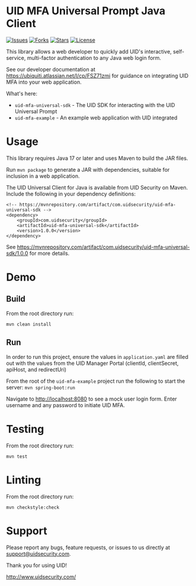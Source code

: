 # UID MFA Universal Prompt Java Client

[![Issues](https://img.shields.io/github/issues/xin-li-ui/uid_mfa_universal_java)](https://github.com/xin-li-ui/uid_mfa_universal_java/issues)
[![Forks](https://img.shields.io/github/forks/xin-li-ui/uid_mfa_universal_java)](https://github.com/xin-li-ui/uid_mfa_universal_java/network/members)
[![Stars](https://img.shields.io/github/stars/xin-li-ui/uid_mfa_universal_java)](https://github.com/xin-li-ui/uid_mfa_universal_java/stargazers)
[![License](https://img.shields.io/badge/License-View%20License-orange)](https://github.com/xin-li-ui/uid_mfa_universal_java/blob/master/LICENSE)


This library allows a web developer to quickly add UID's interactive, self-service, multi-factor authentication to any Java web login form.

See our developer documentation at https://ubiquiti.atlassian.net/l/cp/FSZ71zmi for guidance on integrating UID MFA into your web application.

What's here:
* `uid-mfa-universal-sdk` - The UID SDK for interacting with the UID Universal Prompt
* `uid-mfa-example` - An example web application with UID integrated

# Usage
This library requires Java 17 or later and uses Maven to build the JAR files.

Run `mvn package` to generate a JAR with dependencies, suitable for inclusion in a web application.

The UID Universal Client for Java is available from UID Security on Maven.  Include the following in your dependency definitions:
```
<!-- https://mvnrepository.com/artifact/com.uidsecurity/uid-mfa-universal-sdk -->
<dependency>
    <groupId>com.uidsecurity</groupId>
    <artifactId>uid-mfa-universal-sdk</artifactId>
    <version>1.0.0</version>
</dependency>
```
See https://mvnrepository.com/artifact/com.uidsecurity/uid-mfa-universal-sdk/1.0.0 for more details.

# Demo

## Build

From the root directory run:

`mvn clean install`

## Run

In order to run this project, ensure the values in `application.yaml` are filled out with the values
from the UID Manager Portal (clientId, clientSecret, apiHost, and redirectUri)

From the root of the `uid-mfa-example` project run the following to start the server:
`mvn spring-boot:run`

Navigate to <http://localhost:8080> to see a mock user login form.  Enter username and any password to initiate UID MFA.

# Testing

From the root directory run:

`mvn test`

# Linting

From the root directory run:

`mvn checkstyle:check`

# Support

Please report any bugs, feature requests, or issues to us directly at support@uidsecurity.com.

Thank you for using UID!

http://www.uidsecurity.com/
